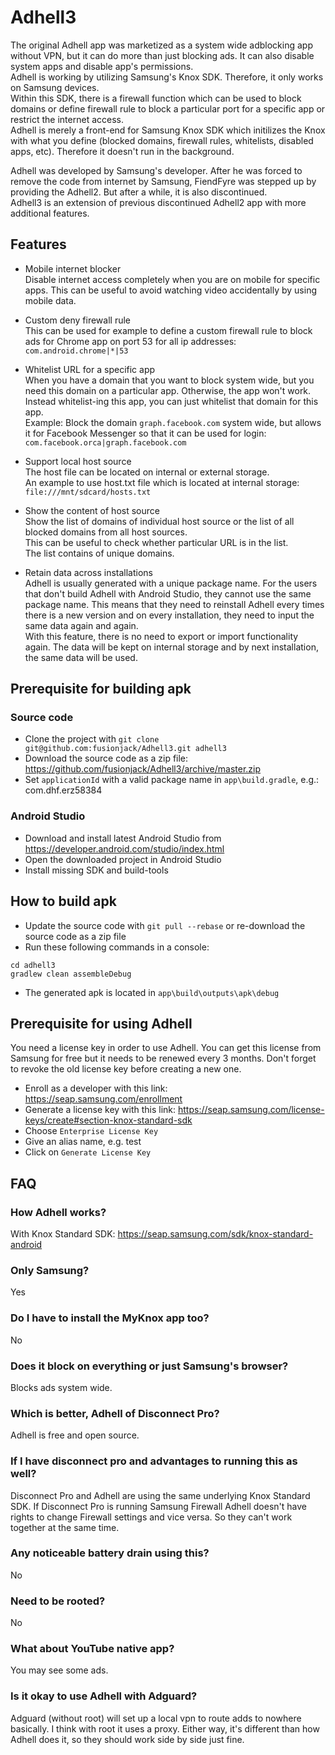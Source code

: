 # Adhell3
The original Adhell app was marketized as a system wide adblocking app without VPN, but it can do more than just blocking ads. It can also disable system apps and disable app's permissions.<br/>
Adhell is working by utilizing Samsung's Knox SDK. Therefore, it only works on Samsung devices.<br/>
Within this SDK, there is a firewall function which can be used to block domains or define firewall rule to block a particular port for a specific app or restrict the internet access.<br/>
Adhell is merely a front-end for Samsung Knox SDK which initilizes the Knox with what you define (blocked domains, firewall rules, whitelists, disabled apps, etc). Therefore it doesn't run in the background.<br/>

Adhell was developed by Samsung's developer. After he was forced to remove the code from internet by Samsung, FiendFyre was stepped up by providing the Adhell2. But after a while, it is also discontinued.<br/>
Adhell3 is an extension of previous discontinued Adhell2 app with more additional features.

## Features
- Mobile internet blocker<br/>
Disable internet access completely when you are on mobile for specific apps. This can be useful to avoid watching video accidentally by using mobile data.

- Custom deny firewall rule<br/>
This can be used for example to define a custom firewall rule to block ads for Chrome app on port 53 for all ip addresses:<br/>
    `com.android.chrome|*|53`

- Whitelist URL for a specific app<br/>
When you have a domain that you want to block system wide, but you need this domain on a particular app. Otherwise, the app won't work.<br/>
Instead whitelist-ing this app, you can just whitelist that domain for this app.<br/>
Example: Block the domain `graph.facebook.com` system wide, but allows it for Facebook Messenger so that it can be used for login:<br/>
    `com.facebook.orca|graph.facebook.com`

- Support local host source<br/>
The host file can be located on internal or external storage.<br/>
An example to use host.txt file which is located at internal storage:<br/>
    `file:///mnt/sdcard/hosts.txt`

- Show the content of host source<br/>
Show the list of domains of individual host source or the list of all blocked domains from all host sources.<br/>
This can be useful to check whether particular URL is in the list.<br/>
The list contains of unique domains.

- Retain data across installations<br/>
Adhell is usually generated with a unique package name. For the users that don't build Adhell with Android Studio, they cannot use the same package name. This means that they need to reinstall Adhell every times there is a new version and on every installation, they need to input the same data again and again. <br/>
With this feature, there is no need to export or import functionality again. The data will be kept on internal storage and by next installation, the same data will be used.

## Prerequisite for building apk
### Source code
- Clone the project with `git clone git@github.com:fusionjack/Adhell3.git adhell3`
- Download the source code as a zip file: https://github.com/fusionjack/Adhell3/archive/master.zip
- Set `applicationId` with a valid package name in `app\build.gradle`, e.g.: com.dhf.erz58384

### Android Studio
- Download and install latest Android Studio from https://developer.android.com/studio/index.html
- Open the downloaded project in Android Studio
- Install missing SDK and build-tools

## How to build apk
- Update the source code with `git pull --rebase` or re-download the source code as a zip file
- Run these following commands in a console: <br/>
```
cd adhell3
gradlew clean assembleDebug
```
- The generated apk is located in `app\build\outputs\apk\debug`

## Prerequisite for using Adhell
You need a license key in order to use Adhell. You can get this license from Samsung for free but it needs to be renewed every 3 months. Don't forget to revoke the old license key before creating a new one.
- Enroll as a developer with this link: https://seap.samsung.com/enrollment
- Generate a license key with this link: https://seap.samsung.com/license-keys/create#section-knox-standard-sdk
- Choose `Enterprise License Key`
- Give an alias name, e.g. test
- Click on `Generate License Key`

## FAQ
### How Adhell works?
With Knox Standard SDK: https://seap.samsung.com/sdk/knox-standard-android

### Only Samsung?
Yes

### Do I have to install the MyKnox app too?
No

### Does it block on everything or just Samsung's browser?
Blocks ads system wide.

### Which is better, Adhell of Disconnect Pro?
Adhell is free and open source.

### If I have disconnect pro and advantages to running this as well?
 Disconnect Pro and Adhell are using the same underlying Knox Standard SDK. If Disconnect Pro is running Samsung Firewall Adhell doesn't have rights to change Firewall settings and vice versa. So they can't work together at the same time.

### Any noticeable battery drain using this?
No

### Need to be rooted?
No

### What about YouTube native app?
You may see some ads.

### Is it okay to use Adhell with Adguard?
Adguard (without root) will set up a local vpn to route adds to nowhere basically. I think with root it uses a proxy. Either way, it's different than how Adhell does it, so they should work side by side just fine.
